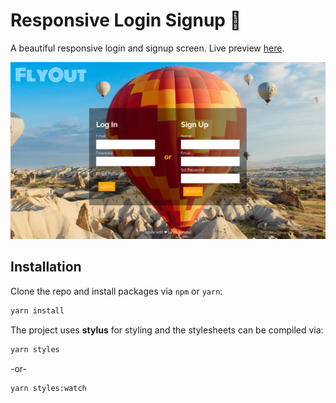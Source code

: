 # Responsive Login Signup 🚀

A beautiful responsive login and signup screen. Live preview [here](https://divyanshu013.github.io/responsive-login-signup/).

![Screenshot](styles/img/ss.png)

## Installation

Clone the repo and install packages via `npm` or `yarn`:

```bash
yarn install
```

The project uses **stylus** for styling and the stylesheets can be compiled via:

```bash
yarn styles
```

-or-

```bash
yarn styles:watch
```
